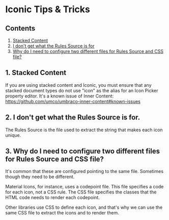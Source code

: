 # Iconic Tips & Tricks


## Contents
1. [Stacked Content](#stackedcontent)
2. [I don't get what the Rules Source is for](#rulessource)
3. [Why do I need to configure two different files for Rules Source and CSS file?](#twofiles)

## 1. <a name="stackedcontent"></a> Stacked Content
If you are using stacked content and Iconic, you must ensure that any stacked document types do not use "icon" as the alias for an Icon Picker property editor. 
It's a known issue of Inner Content: <a href="https://github.com/umco/umbraco-inner-content#known-issues">https://github.com/umco/umbraco-inner-content#known-issues</a>

## 2. <a name="rulessource"></a> I don't get what the Rules Source is for.
The Rules Source is the file used to extract the string that makes each icon unique.

## 3.<a name="twofiles"></a> Why do I need to configure two different files for Rules Source and CSS file?
It's common that these are configured pointing to the same file. Sometimes though they need to be different.

Material Icons, for instance, uses a codepoint file. This file specifies a code for each icon, not a CSS rule. The CSS file specifies the classes that the HTML code needs to render each codepoint.

Other libraries use CSS to define each icon, and that's why we can use the same CSS file to extract the icons and to render them.